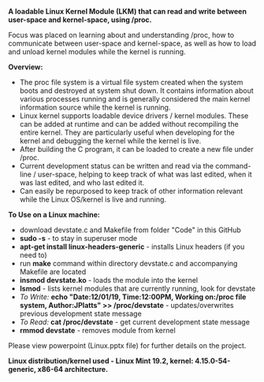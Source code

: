 <b>A loadable Linux Kernel Module (LKM) that can read and write between user-space and kernel-space, using /proc.</b>

Focus was placed on learning about and understanding /proc, how to communicate between user-space and kernel-space, as well as how to load and unload kernel modules while the kernel is running.

<b>Overview:</b>

- The proc file system is a virtual file system created when the system boots and destroyed at system shut down. It contains information about various processes running and is generally considered the main kernel information source while the kernel is running.
- Linux kernel supports loadable device drivers / kernel modules. These can be added at runtime and can be added without recompiling the entire kernel. They are particularly useful when developing for the kernel and debugging the kernel while the kernel is live.
- After building the C program, it can be loaded to create a new file under /proc.
- Current development status can be written and read via the command-line / user-space, helping to keep track of what was last edited, when it was last edited, and who last edited it.
- Can easily be repurposed to keep track of other information relevant while the Linux OS/kernel is live and running.

<b>To Use on a Linux machine:</b>
- download devstate.c and Makefile from folder "Code" in this GitHub
- <b>sudo -s</b> - to stay in superuser mode
- <b>apt-get install linux-headers-generic</b> - installs Linux headers (if you need to)
- run <b>make</b> command within directory devstate.c and accompanying Makefile are located
- <b>insmod devstate.ko</b> - loads the module into the kernel
- <b>lsmod</b> - lists kernel modules that are currently running, look for devstate
- <i>To Write: </i><b>echo "Date:12/01/19, Time:12:00PM, Working on:/proc file system, Author:JPlatts" >> /proc/devstate</b> - updates/overwrites previous development state message
- <i>To Read: </i><b>cat /proc/devstate</b> - get current development state message
- <b>rmmod devstate</b> - removes module from kernel

Please view powerpoint (Linux.pptx file) for further details on the project.

<b>Linux distribution/kernel used - Linux Mint 19.2, kernel: 4.15.0-54-generic, x86-64 architecture.</b>
